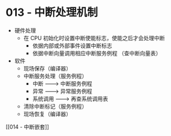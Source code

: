 # 013 - 中断处理机制

+ 硬件处理
	+ 在 CPU 初始化时设置中断使能标志，使能之后才会处理中断
		+ 依据内部或外部事件设置中断标志
		+ 依据中断向量调用相应中断服务例程 （查中断向量表）
+ 软件
	+ 现场保存（编译器）
	+ 中断服务处理（服务例程）
		+ 中断 ---> 中断服务例程
		+ 异常 ---> 异常服务例程
		+ 系统调用 ---> 再查系统调用表
	+ 清除中断标记（服务例程）
	+ 现场恢复（编译器）

[[014 - 中断嵌套]]